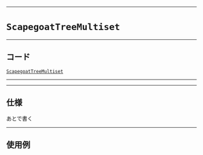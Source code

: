 _____

# `ScapegoatTreeMultiset`

_____

## コード

[`ScapegoatTreeMultiset`](https://github.com/titanium-22/Library_py/blob/main/DataStructures/ScapegoatTree/ScapegoatTreeMultiset.py)

_____


_____

## 仕様

あとで書く

_____

## 使用例

```python
```

